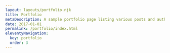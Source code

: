```yaml
---
layout: layouts/portfolio.njk
title: Portfolio
metaDescription: A sample portfolio page listing various posts and authors.
date: 2017-01-01
permalink: /portfolio/index.html
eleventyNavigation:
  key: portfolio
  order: 3
---
```

